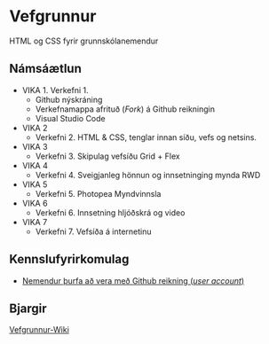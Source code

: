 # Vefgrunnur
HTML og CSS fyrir grunnskólanemendur

## Námsáætlun

* VIKA 1. Verkefni 1.
  * Github nýskráning
  * Verkefnamappa afrituð (_Fork_) á Github reikningin
  * Visual Studio Code 
* VIKA 2
  * Verkefni 2. HTML & CSS, tenglar innan síðu, vefs og netsins.
* VIKA 3
  * Verkefni 3. Skipulag vefsíðu Grid + Flex
* VIKA 4
  * Verkefni 4. Sveigjanleg hönnun og innsetninging mynda RWD
* VIKA 5
  * Verkefni 5. Photopea Myndvinnsla 
* VIKA 6
  * Verkefni 6. Innsetning hljóðskrá og video
* VIKA 7
  * Verkefni 7. Vefsíða á internetinu

## Kennslufyrirkomulag

* [Nemendur þurfa að vera með Github reikning (_user account_)](https://github.com/)


## Bjargir
[Vefgrunnur-Wiki](https://github.com/GJG/Vefgrunnur/wiki)